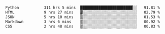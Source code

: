 <!--START_SECTION:waka-->

```txt
Python           311 hrs 5 mins  ███████████████████████░░   91.81 %
HTML             9 hrs 27 mins   ▓░░░░░░░░░░░░░░░░░░░░░░░░   02.79 %
JSON             5 hrs 10 mins   ▒░░░░░░░░░░░░░░░░░░░░░░░░   01.53 %
Markdown         3 hrs 6 mins    ▒░░░░░░░░░░░░░░░░░░░░░░░░   00.92 %
CSS              2 hrs 48 mins   ▒░░░░░░░░░░░░░░░░░░░░░░░░   00.83 %
```

<!--END_SECTION:waka-->
